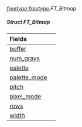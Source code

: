 _[freetype](../../modules/freetype/freetype-module.md):[freetype](../../modules/freetype/freetype-module.md).FT\_Bitmap_
##### Struct FT\_Bitmap

| Fields | |
|:---|:---|
| [buffer](freetype-ft_bitmap-buffer.md) |  |
| [num\_grays](freetype-ft_bitmap-num_grays.md) |  |
| [palette](freetype-ft_bitmap-palette.md) |  |
| [palette\_mode](freetype-ft_bitmap-palette_mode.md) |  |
| [pitch](freetype-ft_bitmap-pitch.md) |  |
| [pixel\_mode](freetype-ft_bitmap-pixel_mode.md) |  |
| [rows](freetype-ft_bitmap-rows.md) |  |
| [width](freetype-ft_bitmap-width.md) |  |
